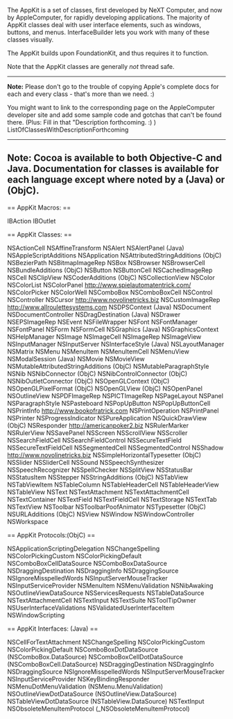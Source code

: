 

The AppKit is a set of classes, first developed by NeXT Computer, and now by AppleComputer, for rapidly developing applications. The majority of AppKit classes deal with user interface elements, such as windows, buttons, and menus. InterfaceBuilder lets you work with many of these classes visually.

The AppKit builds upon FoundationKit, and thus requires it to function.

Note that the AppKit classes are generally _not_ thread safe.

----



**Note:** Please don't go to the trouble of copying Apple's complete docs for each and every class - that's more than we need. :)

You might want to link to the corresponding page on the AppleComputer developer site and add some sample code and gotchas that can't be found there. (Plus: Fill in that "Description forthcoming. :) ) ListOfClassesWithDescriptionForthcoming

----
**Note:** Cocoa is available to both Objective-C and Java. Documentation for classes is available for each language except where noted by a (Java) or (ObjC).
----


== AppKit Macros: ==
    
 IBAction
 IBOutlet


== AppKit Classes: ==
    
 NSActionCell
 NSAffineTransform
 NSAlert
 NSAlertPanel (Java)
 NSAppleScriptAdditions
 NSApplication
 NSAttributedStringAdditions (ObjC)
 NSBezierPath
 NSBitmapImageRep
 NSBox
 NSBrowser
 NSBrowserCell
 NSBundleAdditions (ObjC)
 NSButton
 NSButtonCell
 NSCachedImageRep
 NSCell
 NSClipView
 NSCoderAdditions (ObjC)
 NSCollectionView
 NSColor
 NSColorList
 NSColorPanel http://www.spielautomatentrick.com/
 NSColorPicker
 NSColorWell
 NSComboBox
 NSComboBoxCell
 NSControl
 NSController
 NSCursor http://www.novolinetricks.biz
 NSCustomImageRep http://www.allroulettesystems.com
 NSDPSContext (Java)
 NSDocument
 NSDocumentController
 NSDragDestination (Java)
 NSDrawer
 NSEPSImageRep
 NSEvent
 NSFileWrapper
 NSFont
 NSFontManager
 NSFontPanel
 NSForm
 NSFormCell
 NSGraphics (Java)
 NSGraphicsContext
 NSHelpManager
 NSImage
 NSImageCell
 NSImageRep
 NSImageView
 NSInputManager
 NSInputServer
 NSInterfaceStyle (Java)
 NSLayoutManager
 NSMatrix
 NSMenu
 NSMenuItem
 NSMenuItemCell
 NSMenuView
 NSModalSession (Java)
 NSMovie
 NSMovieView
 NSMutableAttributedStringAdditions (ObjC)
 NSMutableParagraphStyle
 NSNib
 NSNibConnector (ObjC)
 NSNibControlConnector (ObjC)
 NSNibOutletConnector (ObjC)
 NSOpenGLContext (ObjC)
 NSOpenGLPixelFormat (ObjC)
 NSOpenGLView (ObjC)
 NSOpenPanel
 NSOutlineView
 NSPDFImageRep
 NSPICTImageRep
 NSPageLayout
 NSPanel
 NSParagraphStyle
 NSPasteboard
 NSPopUpButton
 NSPopUpButtonCell
 NSPrintInfo http://www.bookofratrick.com
 NSPrintOperation
 NSPrintPanel
 NSPrinter
 NSProgressIndicator
 NSPureApplication
 NSQuickDrawView (ObjC)
 NSResponder http://americanpoker2.biz
 NSRulerMarker 
 NSRulerView
 NSSavePanel
 NSScreen
 NSScrollView
 NSScroller
 NSSearchFieldCell
 NSSearchFieldControl
 NSSecureTextField
 NSSecureTextFieldCell
 NSSegmentedCell
 NSSegmentedControl
 NSShadow http://www.novolinetricks.biz
 NSSimpleHorizontalTypesetter (ObjC)
 NSSlider
 NSSliderCell
 NSSound
 NSSpeechSynthesizer
 NSSpeechRecognizer
 NSSpellChecker
 NSSplitView
 NSStatusBar
 NSStatusItem
 NSStepper
 NSStringAdditions (ObjC)
 NSTabView
 NSTabViewItem
 NSTableColumn
 NSTableHeaderCell
 NSTableHeaderView
 NSTableView
 NSText
 NSTextAttachment
 NSTextAttachmentCell
 NSTextContainer
 NSTextField
 NSTextFieldCell
 NSTextStorage
 NSTextTab
 NSTextView
 NSToolbar
 NSToolbarPoofAnimator
 NSTypesetter (ObjC)
 NSURLAdditions (ObjC)
 NSView
 NSWindow
 NSWindowController
 NSWorkspace

== AppKit Protocols:(ObjC) ==
    
 NSApplicationScriptingDelegation
 NSChangeSpelling
 NSColorPickingCustom
 NSColorPickingDefault
 NSComboBoxCellDataSource
 NSComboBoxDataSource
 NSDraggingDestination
 NSDraggingInfo
 NSDraggingSource
 NSIgnoreMisspelledWords
 NSInputServerMouseTracker
 NSInputServiceProvider
 NSMenuItem
 NSMenuValidation
 NSNibAwaking
 NSOutlineViewDataSource
 NSServicesRequests
 NSTableDataSource
 NSTextAttachmentCell
 NSTextInput
 NSTextSuite
 NSToolTipOwner
 NSUserInterfaceValidations
 NSValidatedUserInterfaceItem
 NSWindowScripting

== AppKit Interfaces: (Java) ==
    
 NSCellForTextAttachment
 NSChangeSpelling
 NSColorPickingCustom
 NSColorPickingDefault
 NSComboBoxDotDataSource (NSComboBox.DataSource)
 NSComboBoxCellDotDataSource (NSComboBoxCell.DataSource)
 NSDraggingDestination
 NSDraggingInfo
 NSDraggingSource
 NSIgnoreMisspelledWords
 NSInputServerMouseTracker
 NSInputServiceProvider
 NSKeyBindingResponder
 NSMenuDotMenuValidation (NSMenu.MenuValidation)
 NSOutlineViewDotDataSource (NSOutlineView.DataSource)
 NSTableViewDotDataSource (NSTableView.DataSource)
 NSTextInput
 NSObsoleteMenuItemProtocol (_NSObsoleteMenuItemProtocol)
